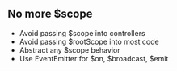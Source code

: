 ## No more $scope
- Avoid passing $scope into controllers <!-- .element: class="fragment" -->
- Avoid passing $rootScope into most code <!-- .element: class="fragment" -->
- Abstract any $scope behavior <!-- .element: class="fragment" -->
- Use EventEmitter for $on, $broadcast, $emit <!-- .element: class="fragment" -->